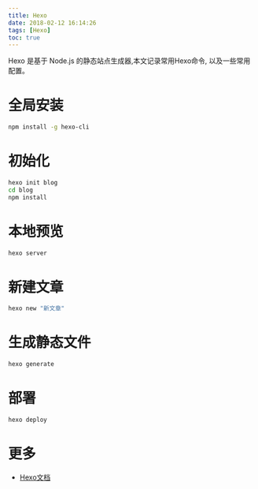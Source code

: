 ```yaml
---
title: Hexo
date: 2018-02-12 16:14:26
tags: [Hexo]
toc: true
---
```


Hexo 是基于 Node.js 的静态站点生成器,本文记录常用Hexo命令, 以及一些常用配置。

<!-- more -->

# 全局安装

```bash
npm install -g hexo-cli
```

# 初始化

```bash
hexo init blog
cd blog
npm install
```

# 本地预览

```bash
hexo server
```

# 新建文章

```bash
hexo new "新文章"
```

# 生成静态文件

```bash
hexo generate
```

# 部署

```bash
hexo deploy
```

# 更多

- [Hexo文档](https://hexo.io/zh-cn/docs/index.html)
